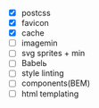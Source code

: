 - [x] postcss
- [x] favicon
- [x] cache
- [ ] imagemin
- [ ] svg sprites + min 
- [ ] Babelь
- [ ] style linting 
- [ ] components(BEM)
- [ ] html templating 
